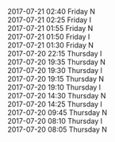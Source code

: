 2017-07-21 02:40 Friday  N  
2017-07-21 02:25 Friday  I  
2017-07-21 01:55 Friday  N  
2017-07-21 01:50 Friday  I  
2017-07-21 01:30 Friday  N  
2017-07-20 22:15 Thursday  I  
2017-07-20 19:35 Thursday  N  
2017-07-20 19:30 Thursday  I  
2017-07-20 19:15 Thursday  N  
2017-07-20 19:10 Thursday  I  
2017-07-20 14:30 Thursday  N  
2017-07-20 14:25 Thursday  I  
2017-07-20 09:45 Thursday  N  
2017-07-20 08:10 Thursday  I  
2017-07-20 08:05 Thursday  N  
